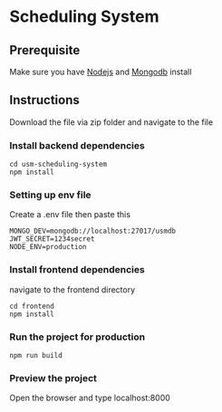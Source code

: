 # Scheduling System

## Prerequisite

Make sure you have [Nodejs](https://nodejs.org/en/download/) and [Mongodb](https://fastdl.mongodb.org/windows/mongodb-windows-x86_64-5.0.8-signed.msi) install

## Instructions

Download the file via zip folder and navigate to the file

### Install backend dependencies

```
cd usm-scheduling-system
npm install

```

### Setting up env file

Create a .env file then paste this

```
MONGO_DEV=mongodb://localhost:27017/usmdb
JWT_SECRET=1234secret
NODE_ENV=production

```

### Install frontend dependencies

navigate to the frontend directory

```
cd frontend
npm install

```

### Run the project for production

```
npm run build

```

### Preview the project

Open the browser and type localhost:8000
